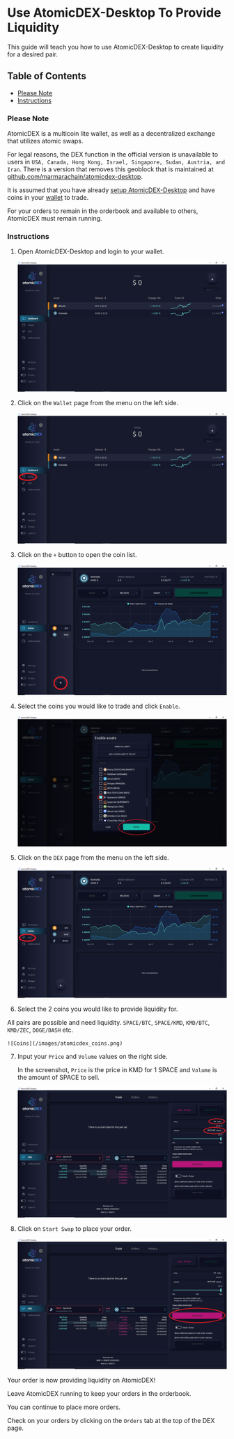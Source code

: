 # Use AtomicDEX-Desktop To Provide Liquidity

This guide will teach you how to use AtomicDEX-Desktop to create liquidity for a desired pair.

## Table of Contents

- [Please Note](#Please-Note)
- [Instructions](#Instructions)

### Please Note

AtomicDEX is a multicoin lite wallet, as well as a decentralized exchange that utilizes atomic swaps.

For legal reasons, the DEX function in the official version is unavailable to users in `USA, Canada, Hong Kong, Israel, Singapore, Sudan, Austria, and Iran`. There is a version that removes this geoblock that is maintained at [github.com/marmarachain/atomicdex-desktop](https://github.com/marmarachain/atomicdex-desktop/releases).

It is assumed that you have already [setup AtomicDEX-Desktop](Setup-AtomicDEX-Desktop.md) and have coins in your [wallet](Use-AtomicDEX-Desktop-As-A-Wallet.md) to trade.

For your orders to remain in the orderbook and available to others, AtomicDEX must remain running.

### Instructions

1. Open AtomicDEX-Desktop and login to your wallet.

    ![Login](/images/atomicdex_login.png)

2. Click on the `Wallet` page from the menu on the left side.

    ![Wallet](/images/atomicdex_wallet.png)

3. Click on the `+` button to open the coin list.

    ![Add Coin](/images/atomicdex_add_coin.png)

4. Select the coins you would like to trade and click `Enable`.

    ![Enable](/images/atomicdex_enable.png)

5. Click on the `DEX` page from the menu on the left side.

    ![DEX](/images/atomicdex_dex.png)

6. Select the 2 coins you would like to provide liquidity for.

  All pairs are possible and need liquidity.
`SPACE/BTC`, `SPACE/KMD`, `KMD/BTC`, `KMD/ZEC`, `DOGE/DASH` etc.

    ![Coins](/images/atomicdex_coins.png)

7. Input your `Price` and `Volume` values on the right side.

    In the screenshot, `Price` is the price in KMD for 1 SPACE and `Volume` is the amount of SPACE to sell.

    ![Order](/images/atomicdex_order2.png)

8. Click on `Start Swap` to place your order.

    ![Swap](/images/atomicdex_swap2.png)

Your order is now providing liquidity on AtomicDEX!

Leave AtomicDEX running to keep your orders in the orderbook.

You can continue to place more orders.

Check on your orders by clicking on the `Orders` tab at the top of the DEX page.
